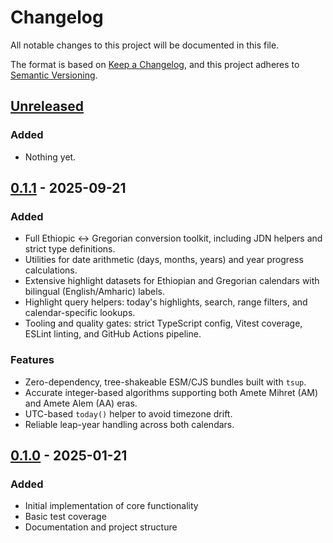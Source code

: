 # Changelog

All notable changes to this project will be documented in this file.

The format is based on [Keep a Changelog](https://keepachangelog.com/en/1.0.0/),
and this project adheres to [Semantic Versioning](https://semver.org/spec/v2.0.0.html).

## [Unreleased]

### Added
- Nothing yet.

## [0.1.1] - 2025-09-21

### Added
- Full Ethiopic ↔ Gregorian conversion toolkit, including JDN helpers and strict type definitions.
- Utilities for date arithmetic (days, months, years) and year progress calculations.
- Extensive highlight datasets for Ethiopian and Gregorian calendars with bilingual (English/Amharic) labels.
- Highlight query helpers: today's highlights, search, range filters, and calendar-specific lookups.
- Tooling and quality gates: strict TypeScript config, Vitest coverage, ESLint linting, and GitHub Actions pipeline.

### Features
- Zero-dependency, tree-shakeable ESM/CJS bundles built with `tsup`.
- Accurate integer-based algorithms supporting both Amete Mihret (AM) and Amete Alem (AA) eras.
- UTC-based `today()` helper to avoid timezone drift.
- Reliable leap-year handling across both calendars.

## [0.1.0] - 2025-01-21

### Added
- Initial implementation of core functionality
- Basic test coverage
- Documentation and project structure

[Unreleased]: https://github.com/negusnati/negus-ethiopic-gregorian/compare/v0.1.1...HEAD
[0.1.1]: https://github.com/negusnati/negus-ethiopic-gregorian/compare/v0.1.0...v0.1.1
[0.1.0]: https://github.com/negusnati/negus-ethiopic-gregorian/releases/tag/v0.1.0
